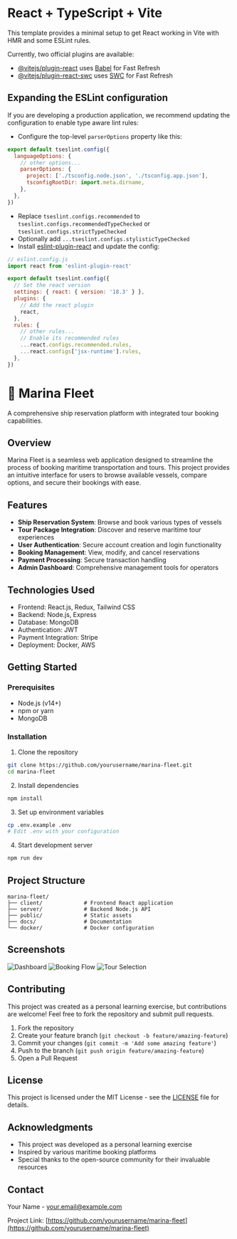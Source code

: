 # React + TypeScript + Vite

This template provides a minimal setup to get React working in Vite with HMR and some ESLint rules.

Currently, two official plugins are available:

- [@vitejs/plugin-react](https://github.com/vitejs/vite-plugin-react/blob/main/packages/plugin-react/README.md) uses [Babel](https://babeljs.io/) for Fast Refresh
- [@vitejs/plugin-react-swc](https://github.com/vitejs/vite-plugin-react-swc) uses [SWC](https://swc.rs/) for Fast Refresh

## Expanding the ESLint configuration

If you are developing a production application, we recommend updating the configuration to enable type aware lint rules:

- Configure the top-level `parserOptions` property like this:

```js
export default tseslint.config({
  languageOptions: {
    // other options...
    parserOptions: {
      project: ['./tsconfig.node.json', './tsconfig.app.json'],
      tsconfigRootDir: import.meta.dirname,
    },
  },
})
```

- Replace `tseslint.configs.recommended` to `tseslint.configs.recommendedTypeChecked` or `tseslint.configs.strictTypeChecked`
- Optionally add `...tseslint.configs.stylisticTypeChecked`
- Install [eslint-plugin-react](https://github.com/jsx-eslint/eslint-plugin-react) and update the config:

```js
// eslint.config.js
import react from 'eslint-plugin-react'

export default tseslint.config({
  // Set the react version
  settings: { react: { version: '18.3' } },
  plugins: {
    // Add the react plugin
    react,
  },
  rules: {
    // other rules...
    // Enable its recommended rules
    ...react.configs.recommended.rules,
    ...react.configs['jsx-runtime'].rules,
  },
})
```
# 🚢 Marina Fleet

A comprehensive ship reservation platform with integrated tour booking capabilities.

## Overview

Marina Fleet is a seamless web application designed to streamline the process of booking maritime transportation and tours. This project provides an intuitive interface for users to browse available vessels, compare options, and secure their bookings with ease.

## Features

- **Ship Reservation System**: Browse and book various types of vessels
- **Tour Package Integration**: Discover and reserve maritime tour experiences
- **User Authentication**: Secure account creation and login functionality
- **Booking Management**: View, modify, and cancel reservations
- **Payment Processing**: Secure transaction handling
- **Admin Dashboard**: Comprehensive management tools for operators

## Technologies Used

- Frontend: React.js, Redux, Tailwind CSS
- Backend: Node.js, Express
- Database: MongoDB
- Authentication: JWT
- Payment Integration: Stripe
- Deployment: Docker, AWS

## Getting Started

### Prerequisites

- Node.js (v14+)
- npm or yarn
- MongoDB

### Installation

1. Clone the repository
```bash
git clone https://github.com/yourusername/marina-fleet.git
cd marina-fleet
```

2. Install dependencies
```bash
npm install
```

3. Set up environment variables
```bash
cp .env.example .env
# Edit .env with your configuration
```

4. Start development server
```bash
npm run dev
```

## Project Structure

```
marina-fleet/
├── client/             # Frontend React application
├── server/             # Backend Node.js API
├── public/             # Static assets
├── docs/               # Documentation
└── docker/             # Docker configuration
```

## Screenshots

![Dashboard](https://via.placeholder.com/800x450?text=Marina+Fleet+Dashboard)
![Booking Flow](https://via.placeholder.com/800x450?text=Booking+Flow)
![Tour Selection](https://via.placeholder.com/800x450?text=Tour+Selection)

## Contributing

This project was created as a personal learning exercise, but contributions are welcome! Feel free to fork the repository and submit pull requests.

1. Fork the repository
2. Create your feature branch (`git checkout -b feature/amazing-feature`)
3. Commit your changes (`git commit -m 'Add some amazing feature'`)
4. Push to the branch (`git push origin feature/amazing-feature`)
5. Open a Pull Request

## License

This project is licensed under the MIT License - see the [LICENSE](LICENSE) file for details.

## Acknowledgments

- This project was developed as a personal learning exercise
- Inspired by various maritime booking platforms
- Special thanks to the open-source community for their invaluable resources

## Contact

Your Name - your.email@example.com

Project Link: [https://github.com/yourusername/marina-fleet](https://github.com/yourusername/marina-fleet)